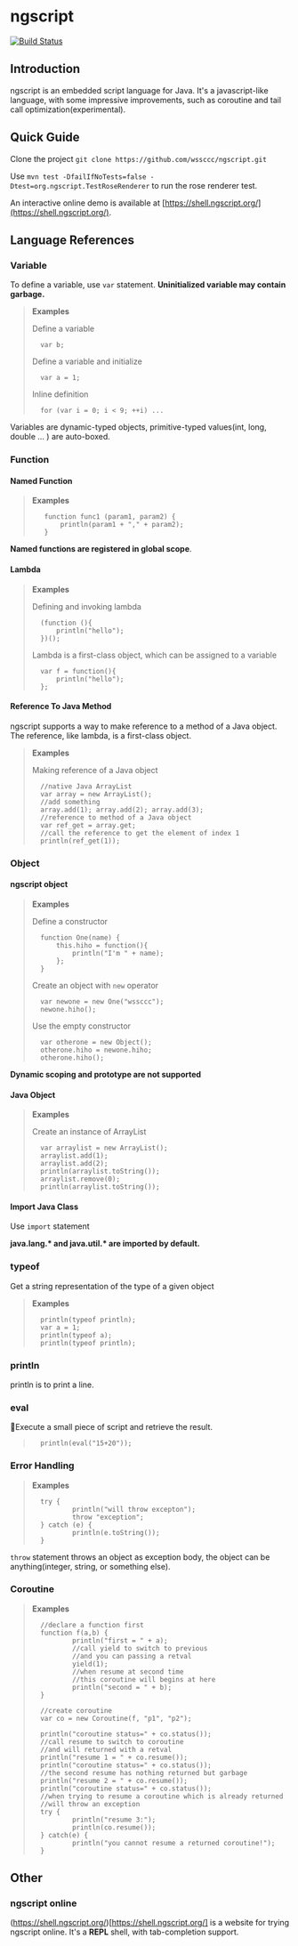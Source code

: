 # ngscript

[![Build Status](https://travis-ci.org/wssccc/ngscript.svg?branch=master)](https://travis-ci.org/wssccc/ngscript)

## Introduction
ngscript is an embedded script language for Java. It's a javascript-like language, with some impressive improvements, such as coroutine and tail call optimization(experimental).

## Quick Guide
Clone the project `git clone https://github.com/wssccc/ngscript.git`

Use `mvn test -DfailIfNoTests=false -Dtest=org.ngscript.TestRoseRenderer` to run the rose renderer test.

An interactive online demo is available at [https://shell.ngscript.org/](https://shell.ngscript.org/).

## Language References

### Variable
To define a variable, use `var` statement. 
**Uninitialized variable may contain garbage.**

>**Examples**
>
>Define a variable
>
>       var b;
>
>Define a variable and initialize
>
>       var a = 1;
>
>Inline definition
>
>       for (var i = 0; i < 9; ++i) ...

Variables are dynamic-typed objects, primitive-typed values(int, long, double ... ) are auto-boxed.

### Function
#### Named Function
>**Examples**
>
>        function func1 (param1, param2) {
>            println(param1 + "," + param2);
>        }
        
**Named functions are registered in global scope**.

#### Lambda
>**Examples**
>
>Defining and invoking lambda
>
>       (function (){
>           println("hello");
>       })();
>
>Lambda is a first-class object, which can be assigned to a variable
>
>       var f = function(){
>           println("hello");
>       };
>

#### Reference To Java Method
ngscript supports a way to make reference to a method of a Java object. The reference, like lambda, is a first-class object.

>**Examples**
>
>Making reference of a Java object
>
>       //native Java ArrayList
>       var array = new ArrayList();
>       //add something
>       array.add(1); array.add(2); array.add(3);
>       //reference to method of a Java object
>       var ref_get = array.get;
>       //call the reference to get the element of index 1
>       println(ref_get(1));

### Object

#### ngscript object
>**Examples**
>
>Define a constructor
>
>       function One(name) {
>           this.hiho = function(){
>               println("I'm " + name);
>           };
>       }
>
>Create an object with `new` operator
>
>       var newone = new One("wssccc");
>       newone.hiho();
>
>Use the empty constructor 
>
>       var otherone = new Object();
>       otherone.hiho = newone.hiho;
>       otherone.hiho();
**Dynamic scoping and prototype are not supported**

#### Java Object
>**Examples**
>
>Create an instance of ArrayList
>
>       var arraylist = new ArrayList();
>       arraylist.add(1);
>       arraylist.add(2);
>       println(arraylist.toString());
>       arraylist.remove(0);
>       println(arraylist.toString());
>

#### Import Java Class
Use `import` statement

**java.lang.\* and java.util.\* are imported by default.**

### typeof
Get a string representation of the type of a given object
>**Examples**
>
>       println(typeof println);
>       var a = 1;
>       println(typeof a);
>       println(typeof println);

### println
println is to print a line.

### eval
Execute a small piece of script and retrieve the result.
>
>       println(eval("15+20"));
>

### Error Handling
>**Examples**
>
>       try {
>               println("will throw excepton");
>               throw "exception";
>       } catch (e) {
>               println(e.toString());
>       }

`throw` statement throws an object as exception body, the object can be anything(integer, string, or something else).

### Coroutine
>**Examples**
>
>       //declare a function first
>       function f(a,b) {
>               println("first = " + a);
>               //call yield to switch to previous
>               //and you can passing a retval
>               yield(1); 
>               //when resume at second time
>               //this coroutine will begins at here
>               println("second = " + b);
>       }
>
>       //create coroutine
>       var co = new Coroutine(f, "p1", "p2"); 
>
>       println("coroutine status=" + co.status());
>       //call resume to switch to coroutine
>       //and will returned with a retval
>       println("resume 1 = " + co.resume());
>       println("coroutine status=" + co.status());
>       //the second resume has nothing returned but garbage
>       println("resume 2 = " + co.resume());
>       println("coroutine status=" + co.status());
>       //when trying to resume a coroutine which is already returned
>       //will throw an exception
>       try {
>               println("resume 3:");
>               println(co.resume());
>       } catch(e) {
>               println("you cannot resume a returned coroutine!");
>       }
>

## Other
### ngscript online
(https://shell.ngscript.org/)[https://shell.ngscript.org/] is a website for trying ngscript online.
It's a **REPL** shell, with tab-completion support.
